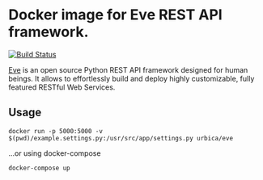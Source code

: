 # Docker image for Eve REST API framework.

[![Build Status](https://travis-ci.org/urbica/docker-eve.svg?branch=master)](https://travis-ci.org/urbica/docker-eve)

[Eve](http://python-eve.org) is an open source Python REST API framework designed for human beings. It allows to effortlessly build and deploy highly customizable, fully featured RESTful Web Services.

## Usage

```shell
docker run -p 5000:5000 -v $(pwd)/example.settings.py:/usr/src/app/settings.py urbica/eve
```

...or using docker-compose

```shell
docker-compose up
```
